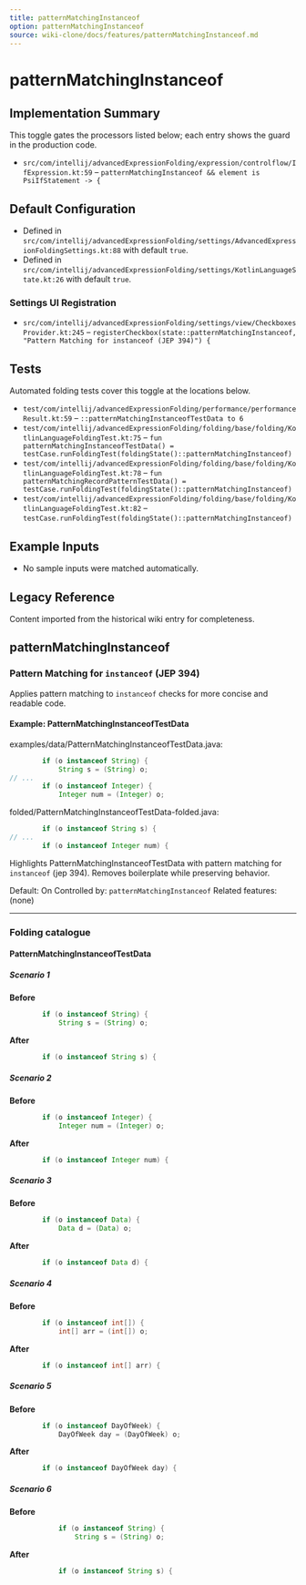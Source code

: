 ```yaml
---
title: patternMatchingInstanceof
option: patternMatchingInstanceof
source: wiki-clone/docs/features/patternMatchingInstanceof.md
---
```

# patternMatchingInstanceof

## Implementation Summary

This toggle gates the processors listed below; each entry shows the guard in the production code.

- `src/com/intellij/advancedExpressionFolding/expression/controlflow/IfExpression.kt:59` – `patternMatchingInstanceof && element is PsiIfStatement -> {`

## Default Configuration

- Defined in `src/com/intellij/advancedExpressionFolding/settings/AdvancedExpressionFoldingSettings.kt:88` with default `true`.
- Defined in `src/com/intellij/advancedExpressionFolding/settings/KotlinLanguageState.kt:26` with default `true`.

### Settings UI Registration

- `src/com/intellij/advancedExpressionFolding/settings/view/CheckboxesProvider.kt:245` – `registerCheckbox(state::patternMatchingInstanceof, "Pattern Matching for instanceof (JEP 394)") {`

## Tests

Automated folding tests cover this toggle at the locations below.

- `test/com/intellij/advancedExpressionFolding/performance/performanceResult.kt:59` – `::patternMatchingInstanceofTestData to 6`
- `test/com/intellij/advancedExpressionFolding/folding/base/folding/KotlinLanguageFoldingTest.kt:75` – `fun patternMatchingInstanceofTestData() = testCase.runFoldingTest(foldingState()::patternMatchingInstanceof)`
- `test/com/intellij/advancedExpressionFolding/folding/base/folding/KotlinLanguageFoldingTest.kt:78` – `fun patternMatchingRecordPatternTestData() = testCase.runFoldingTest(foldingState()::patternMatchingInstanceof)`
- `test/com/intellij/advancedExpressionFolding/folding/base/folding/KotlinLanguageFoldingTest.kt:82` – `testCase.runFoldingTest(foldingState()::patternMatchingInstanceof)`

## Example Inputs

- No sample inputs were matched automatically.

## Legacy Reference

Content imported from the historical wiki entry for completeness.

## patternMatchingInstanceof

### Pattern Matching for `instanceof` (JEP 394)
Applies pattern matching to `instanceof` checks for more concise and readable code.

#### Example: PatternMatchingInstanceofTestData

examples/data/PatternMatchingInstanceofTestData.java:
```java
        if (o instanceof String) {
            String s = (String) o;
// ...
        if (o instanceof Integer) {
            Integer num = (Integer) o;
```

folded/PatternMatchingInstanceofTestData-folded.java:
```java
        if (o instanceof String s) {
// ...
        if (o instanceof Integer num) {
```

Highlights PatternMatchingInstanceofTestData with pattern matching for `instanceof` (jep 394).
Removes boilerplate while preserving behavior.

Default: On
Controlled by: `patternMatchingInstanceof`
Related features: (none)

---
### Folding catalogue

#### PatternMatchingInstanceofTestData

##### Scenario 1

**Before**
```java
        if (o instanceof String) {
            String s = (String) o;
```

**After**
```java
        if (o instanceof String s) {
```


##### Scenario 2

**Before**
```java
        if (o instanceof Integer) {
            Integer num = (Integer) o;
```

**After**
```java
        if (o instanceof Integer num) {
```


##### Scenario 3

**Before**
```java
        if (o instanceof Data) {
            Data d = (Data) o;
```

**After**
```java
        if (o instanceof Data d) {
```


##### Scenario 4

**Before**
```java
        if (o instanceof int[]) {
            int[] arr = (int[]) o;
```

**After**
```java
        if (o instanceof int[] arr) {
```


##### Scenario 5

**Before**
```java
        if (o instanceof DayOfWeek) {
            DayOfWeek day = (DayOfWeek) o;
```

**After**
```java
        if (o instanceof DayOfWeek day) {
```


##### Scenario 6

**Before**
```java
            if (o instanceof String) {
                String s = (String) o;
```

**After**
```java
            if (o instanceof String s) {
```
